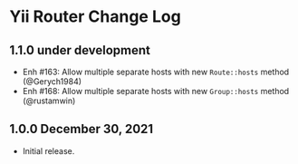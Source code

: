 # Yii Router Change Log

## 1.1.0 under development

- Enh #163: Allow multiple separate hosts with new `Route::hosts` method (@Gerych1984)
- Enh #168: Allow multiple separate hosts with new `Group::hosts` method (@rustamwin)

## 1.0.0 December 30, 2021

- Initial release.
